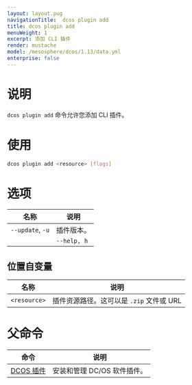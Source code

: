 ```yaml
---
layout: layout.pug
navigationTitle:  dcos plugin add
title: dcos plugin add
menuWeight: 1
excerpt: 添加 CLI 插件
render: mustache
model: /mesosphere/dcos/1.13/data.yml
enterprise: false
---
```



# 说明

`dcos plugin add` 命令允许您添加 CLI 插件。

# 使用

```bash
dcos plugin add <resource> [flags]
```

# 选项

| 名称 | 说明 |
|---------|-------------|
| `--update`, `-u` | 插件版本。 |
| | `--help, h` | 打印使用。|

## 位置自变量

| 名称 | 说明 |
|---------|-------------|
| `<resource>` | 插件资源路径。这可以是 `.zip` 文件或 URL |

# 父命令

| 命令 | 说明 |
|---------|-------------|
| [DCOS 插件](/mesosphere/dcos/1.13/cli/command-reference/dcos-plugin/) | 安装和管理 DC/OS 软件插件。 |
